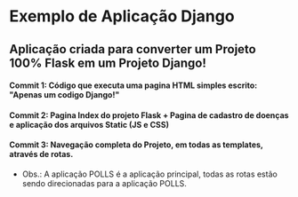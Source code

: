 # Exemplo de Aplicação Django

## Aplicação criada para converter um Projeto 100% Flask em um Projeto Django!

#### Commit 1: Código que executa uma pagina HTML simples escrito: "Apenas um codigo Django!"

#### Commit 2: Pagina Index do projeto Flask + Pagina de cadastro de doenças e aplicação dos arquivos Static (JS e CSS)

#### Commit 3: Navegação completa do Projeto, em todas as templates, através de rotas.

* Obs.: A aplicação POLLS é a aplicação principal, todas as rotas estão sendo direcionadas para a aplicação POLLS.
